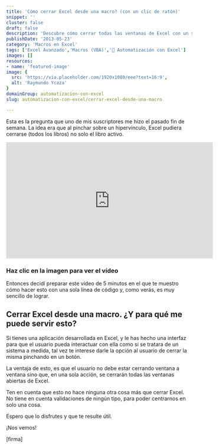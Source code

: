```yaml
---
title: 'Cómo cerrar Excel desde una macro? (con un clic de ratón)'
snippet: ''
cluster: false
draft: false 
description: 'Descubre cómo cerrar todas las ventanas de Excel con un solo clic de ratón utilizando una macro personalizada.'
publishDate: '2013-05-23'
category: 'Macros en Excel'
tags: ['Excel Avanzado','Macros (VBA)','🤖 Automatización con Excel']
images: []
resources: 
- name: 'featured-image'
image: {
  src: 'https://via.placeholder.com/1920x1080/eee?text=16:9',
  alt: 'Raymundo Ycaza'
}
domainGroup: automatizacion-con-excel
slug: automatizacion-con-excel/cerrar-excel-desde-una-macro

---
```


Esta es la pregunta que uno de mis suscriptores me hizo el pasado fin de semana. La idea era que al pinchar sobre un hipervínculo, Excel pudiera cerrarse (todos los libros) no solo el libro activo.

<iframe width="560" height="315" src="https://www.youtube.com/embed/d_q2p7REkKk?showinfo=0" frameborder="0" allowfullscreen></iframe>

### Haz clic en la imagen para ver el vídeo

Entonces decidí preparar este vídeo de 5 minutos en el que te muestro cómo hacer esto con una sola línea de código y, como verás, es muy sencillo de lograr.

## Cerrar Excel desde una macro. ¿Y para qué me puede servir esto?

Si tienes una aplicación desarrollada en Excel, y le has hecho una interfaz para que el usuario pueda interactuar con ella como si se tratara de un sistema a medida, tal vez te interese darle la opción al usuario de cerrar la misma pinchando en un botón.

La ventaja de esto, es que el usuario no debe estar cerrando ventana a ventana sino que, en una sola acción, se cerrarán todas las ventanas abiertas de Excel.

Ten en cuenta que esto no hace ninguna otra cosa más que cerrar Excel. No tiene en cuenta validaciones de ningún tipo, para poder centrarnos en solo una cosa.

Espero que lo disfrutes y que te resulte útil.

¡Nos vemos!

\[firma\]
